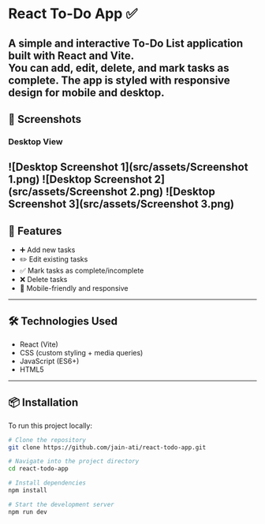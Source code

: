 # React To-Do App ✅

A simple and interactive To-Do List application built with **React** and **Vite**.  
You can add, edit, delete, and mark tasks as complete. The app is styled with responsive design for mobile and desktop.
---

## 📸 Screenshots
### Desktop View
![Desktop Screenshot 1](src/assets/Screenshot 1.png)
![Desktop Screenshot 2](src/assets/Screenshot 2.png)
![Desktop Screenshot 3](src/assets/Screenshot 3.png)
---

## 📂 Features
- ➕ Add new tasks
- ✏️ Edit existing tasks
- ✅ Mark tasks as complete/incomplete
- ❌ Delete tasks
- 📱 Mobile-friendly and responsive
---

## 🛠️ Technologies Used
- React (Vite)
- CSS (custom styling + media queries)
- JavaScript (ES6+)
- HTML5
---

## 📦 Installation
To run this project locally:

```bash
# Clone the repository
git clone https://github.com/jain-ati/react-todo-app.git

# Navigate into the project directory
cd react-todo-app

# Install dependencies
npm install

# Start the development server
npm run dev
